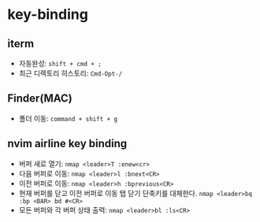 # key-binding

## iterm
- 자동완성: `shift + cmd + ;`
- 최근 디렉토리 히스토리: `Cmd-Opt-/`

## Finder(MAC)
- 폴더 이동: `command + shift + g`

## nvim airline key binding
- 버퍼 새로 열기: `nmap <leader>T :enew<cr>`
- 다음 버퍼로 이동: `nmap <leader>l :bnext<CR>`
- 이전 버퍼로 이동: `nmap <leader>h :bprevious<CR>`
- 현재 버퍼를 닫고 이전 버퍼로 이동 탭 닫기 단축키를 대체한다. `nmap <leader>bq :bp <BAR> bd #<CR>`
- 모든 버퍼와 각 버퍼 상태 출력: `nmap <leader>bl :ls<CR>`
